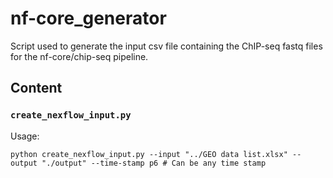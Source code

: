 # nf-core_generator
Script used to generate the input csv file containing the ChIP-seq fastq files for the nf-core/chip-seq pipeline.

## Content
### `create_nexflow_input.py`
Usage:
```shell script
python create_nexflow_input.py --input "../GEO data list.xlsx" --output "./output" --time-stamp p6 # Can be any time stamp
```